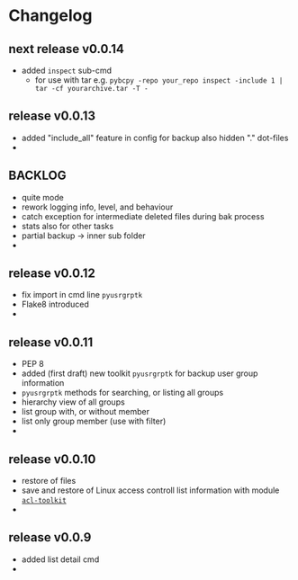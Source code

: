 
# Changelog

## next release v0.0.14

- added `inspect` sub-cmd
  - for use with tar e.g. `pybcpy -repo your_repo inspect -include 1 | tar -cf yourarchive.tar -T -`


## release v0.0.13

- added "include_all" feature in config for backup also hidden "." dot-files
- 


## BACKLOG

- quite mode
- rework logging info, level, and behaviour
- catch exception for intermediate deleted files during bak process
- stats also for other tasks
- partial backup -> inner sub folder
- 


## release v0.0.12

- fix import in cmd line `pyusrgrptk`
- Flake8 introduced
- 

## release v0.0.11

- PEP 8
- added (first draft) new toolkit `pyusrgrptk` for backup user group information
- `pyusrgrptk` methods for searching, or listing all groups
- hierarchy view of all groups 
- list group with, or without member
- list only group member (use with filter)
-

## release v0.0.10

- restore of files
- save and restore of Linux access controll list information with module
 [`acl-toolkit`](https://github.com/kr-g/pybcpy/tree/master/pyacltk)
- 

## release v0.0.9

- added list detail cmd
-

